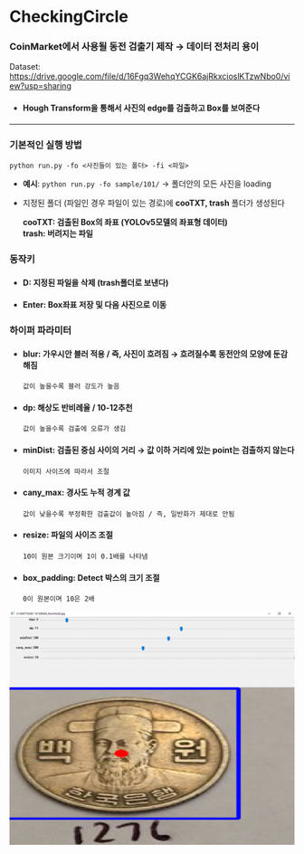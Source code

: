 # CheckingCircle
### CoinMarket에서 사용될 동전 검출기 제작 &rarr; 데이터 전처리 용이

Dataset: https://drive.google.com/file/d/16Fgq3WehqYCGK6ajRkxcioslKTzwNbo0/view?usp=sharing

- #### Hough Transform을 통해서 사진의 edge를 검출하고 Box를 보여준다
***
### 기본적인 실행 방법
`python run.py -fo <사진들이 있는 폴더> -fi <파일>`

- **예시**: `python run.py -fo sample/101/` &rarr; 폴더안의 모든 사진을 loading
   
- 지정된 폴더 (파일인 경우 파일이 있는 경로)에 **cooTXT, trash** 폴더가 생성된다   

  **cooTXT: 검출된 Box의 좌표 (YOLOv5모델의 좌표형 데이터)**   
  **trash: 버려지는 파일**

### 동작키

- #### D: 지정된 파일을 삭제 (trash폴더로 보낸다)
- #### Enter: Box좌표 저장 및 다음 사진으로 이동

### 하이퍼 파라미터

- #### blur: 가우시안 블러 적용 / 즉, 사진이 흐려짐 &rarr; 흐려질수록 동전안의 모양에 둔감해짐
  `값이 높을수록 블러 강도가 높음`
- #### dp: 해상도 반비례율 / 10-12추천
  `값이 높을수록 검출에 오류가 생김`
- #### minDist: 검출된 중심 사이의 거리 &rarr; 값 이하 거리에 있는 point는 검출하지 않는다
  `이미지 사이즈에 따라서 조절`
- #### cany_max: 경사도 누적 경계 값
  `값이 낮을수록 부정확한 검출값이 높아짐 / 즉, 일반화가 제대로 안됨`
- #### resize: 파일의 사이즈 조절
  `10이 원본 크기이며 1이 0.1배를 나타냄`
- #### box_padding: Detect 박스의 크기 조절
  `0이 원본이며 10은 2배`

![example](https://github.com/KongTi/CheckingCircle/blob/main/example.PNG)
